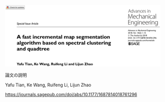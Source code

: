 ![論文](https://github.com/soraKING44/survey_paper/blob/images/map_segmentation/A%20fast%20incremental%20map%20segmentation%20algorithm%20based%20on%20spectral%20clustering%20and%20quadtree.png)

論文の説明

Yafu Tian, Ke Wang, Ruifeng Li, Lijun Zhao

https://journals.sagepub.com/doi/abs/10.1177/1687814018761296
